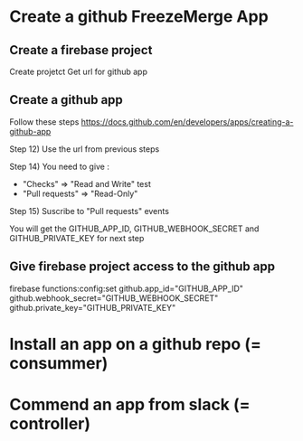 # Create a github FreezeMerge App

## Create a firebase project

Create projetct
Get url for github app

## Create a github app

Follow these steps https://docs.github.com/en/developers/apps/creating-a-github-app

Step 12) Use the url from previous steps

Step 14) You need to give :

- "Checks" => "Read and Write" test
- "Pull requests" => "Read-Only"

Step 15) Suscribe to "Pull requests" events

You will get the GITHUB_APP_ID, GITHUB_WEBHOOK_SECRET and GITHUB_PRIVATE_KEY for next step

## Give firebase project access to the github app

firebase functions:config:set github.app_id="GITHUB_APP_ID" github.webhook_secret="GITHUB_WEBHOOK_SECRET" github.private_key="GITHUB_PRIVATE_KEY"

# Install an app on a github repo (= consummer)

# Commend an app from slack (= controller)
